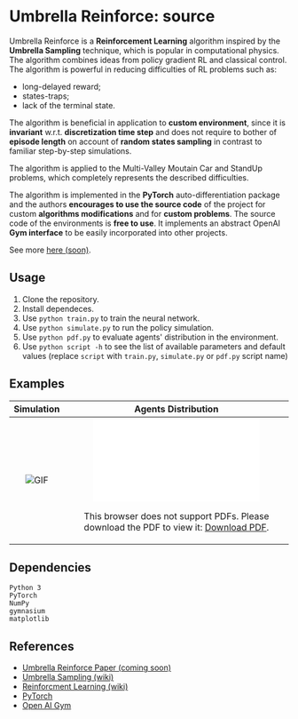 # Umbrella Reinforce: source

Umbrella Reinforce is a **Reinforcement Learning** algorithm inspired by the **Umbrella Sampling** technique, which is popular in computational physics. The algorithm combines ideas from policy gradient RL and classical control. The algorithm is powerful in reducing difficulties of RL problems such as:
- long-delayed reward;
- states-traps;
- lack of the terminal state.

The algorithm is beneficial in application to **custom environment**, since it is **invariant** w.r.t. **discretization time step** and does not require to bother of **episode length** on account of **random states sampling** in contrast to familiar step-by-step simulations.

The algorithm is applied to the Multi-Valley Moutain Car and StandUp problems, which completely represents the described difficulties. 

The algorithm is implemented in the **PyTorch** auto-differentiation package and the authors **encourages to use the source code** of the project  for custom **algorithms modifications** and for **custom problems**. The source code of the environments is **free to use**. It implements an abstract OpenAI **Gym interface** to be easily incorporated into other projects.

See more [here (soon)](http://).


## Usage

1)  Clone the repository.
2)  Install dependeces.
3)  Use `python train.py` to train the neural network.
4)  Use `python simulate.py` to run the policy simulation.
5)  Use `python pdf.py` to evaluate agents' distribution in the environment.
6)  Use `python script -h` to see the list of available parameters and default values (replace `script` with `train.py`, `simulate.py` or `pdf.py` script name)

## Examples


|     Simulation      |                                                                                                                                             Agents Distribution                                                                                                                                             |
|:-------------------:|:-----------------------------------------------------------------------------------------------------------------------------------------------------------------------------------------------------------------------------------------------------------------------------------------------------------:|
| ![GIF](out/sim.gif) | <object data="out/pdf.pdf" type="application/pdf" width="700px" height="700px"><embed src="out/pdf.pdf"><p>This browser does not support PDFs. Please download the PDF to view it: <a href="https://www.dropbox.com/s/a1hdh6vlcoknwsb/software_achitecture.pdf?dl=0">Download PDF</a>.</p></embed></object> |




## Dependencies

```
Python 3
PyTorch
NumPy
gymnasium
matplotlib
```

## References

- [Umbrella Reinforce Paper (coming soon)](http://arxive.org)
- [Umbrella Sampling (wiki)](https://en.wikipedia.org/wiki/Umbrella_sampling)
- [Reinforcment Learning (wiki)](https://en.wikipedia.org/wiki/Reinforcement_learning)
- [PyTorch](https://pytorch.org)
- [Open AI Gym](https://gymnasium.farama.org/)

